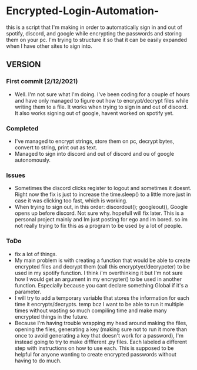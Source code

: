 # Encrypted-Login-Automation-
this is a script that I'm making in order to automatically sign in and out of spotify, discord, and google while encrypting the passwords and storing them on your pc. I'm trying to structure it so that it can be easily expanded when I have other sites to sign into.  
## VERSION
### First commit (2/12/2021)
- Well. I'm not sure what I'm doing. I've been coding for a couple of hours and have only managed to figure out how to encrypt/decrypt files while writing them to a file. It works when trying to sign in and out of discord. It also works signing out of google, havent worked on spotify yet.
### Completed
- I've managed to encrypt strings, store them on pc, decrypt bytes, convert to string, print out as text. 
- Managed to sign into discord and out of discord and ou of google autonomously. 
### Issues
- Sometimes the discord clicks register to logout and sometimes it doesnt. Right now the fix is just to increase the time.sleep() to a little more just in case it was clicking too fast, which is working.
- When trying to sign out, in this order: discordout(); googleout(), Google opens up before discord. Not sure why. hopefull will fix later. This is a personal project mainly and Im just posting for ego and im bored. so im not really trying to fix this as a program to be used by a lot of people.
### ToDo
- fix a lot of things. 
- My main problem is with creating a function that would be able to create encrypted files and decrypt them (call this encryptyer/decrypeter) to be used in my spotify function. I think i'm overthinking it but I'm not sure how I would get an argument in my encrypter() to be used in another function. Especially because you cant declare something Global if it's a parameter. 
- I will try to add a temporary variable that stores the information for each time it encrypts/decrypts. temp bcz I want to be able to run it multiple times without wasting so much compiling time and make many encrypted things in the future.
- Because I'm having trouble wrapping my head around making the files, opening the files, generating a key (making sure not to run it more than once to avoid generating a key that doesn't work for a password), I'm instead going to try to make diffferent .py files. Each labeled a different step with instructions on how to use each. This is supposed to be helpful for anyone wanting to create encrypted passwords without having to do much.
